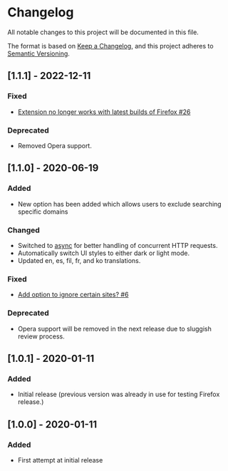 # Changelog
All notable changes to this project will be documented in this file.

The format is based on [Keep a Changelog](https://keepachangelog.com/en/1.0.0/),
and this project adheres to [Semantic Versioning](https://semver.org/spec/v2.0.0.html).

## [1.1.1] - 2022-12-11

### Fixed

- [Extension no longer works with latest builds of Firefox #26](https://github.com/HarmlessSystems/security.txt/issues/26)

### Deprecated

- Removed Opera support.

## [1.1.0] - 2020-06-19

### Added

- New option has been added which allows users to exclude searching specific domains

### Changed

- Switched to [async](https://github.com/caolan/async) for better handling of concurrent HTTP requests.
- Automatically switch UI styles to either dark or light mode.
- Updated en, es, fil, fr, and ko translations.

### Fixed

- [Add option to ignore certain sites? #6](https://github.com/HarmlessSystems/security.txt/issues/6)

### Deprecated

- Opera support will be removed in the next release due to sluggish review process.

## [1.0.1] - 2020-01-11

### Added

- Initial release (previous version was already in use for testing Firefox release.)

## [1.0.0] - 2020-01-11

### Added

- First attempt at initial release